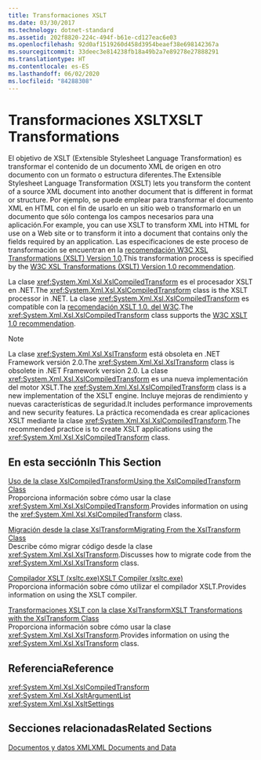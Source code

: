 ```yaml
---
title: Transformaciones XSLT
ms.date: 03/30/2017
ms.technology: dotnet-standard
ms.assetid: 202f8820-224c-494f-b61e-cd127eac6e03
ms.openlocfilehash: 92d0af1519260d458d3954beaef38e698142367a
ms.sourcegitcommit: 33deec3e814238fb18a49b2a7e89278e27888291
ms.translationtype: HT
ms.contentlocale: es-ES
ms.lasthandoff: 06/02/2020
ms.locfileid: "84288308"
---
```

# <a name="xslt-transformations"></a><span data-ttu-id="31f8b-102">Transformaciones XSLT</span><span class="sxs-lookup"><span data-stu-id="31f8b-102">XSLT Transformations</span></span>
<span data-ttu-id="31f8b-103">El objetivo de XSLT (Extensible Stylesheet Language Transformation) es transformar el contenido de un documento XML de origen en otro documento con un formato o estructura diferentes.</span><span class="sxs-lookup"><span data-stu-id="31f8b-103">The Extensible Stylesheet Language Transformation (XSLT) lets you transform the content of a source XML document into another document that is different in format or structure.</span></span> <span data-ttu-id="31f8b-104">Por ejemplo, se puede emplear para transformar el documento XML en HTML con el fin de usarlo en un sitio web o transformarlo en un documento que sólo contenga los campos necesarios para una aplicación.</span><span class="sxs-lookup"><span data-stu-id="31f8b-104">For example, you can use XSLT to transform XML into HTML for use on a Web site or to transform it into a document that contains only the fields required by an application.</span></span> <span data-ttu-id="31f8b-105">Las especificaciones de este proceso de transformación se encuentran en la [recomendación W3C XSL Transformations (XSLT) Version 1.0](https://www.w3.org/TR/xslt-10/).</span><span class="sxs-lookup"><span data-stu-id="31f8b-105">This transformation process is specified by the [W3C XSL Transformations (XSLT) Version 1.0 recommendation](https://www.w3.org/TR/xslt-10/).</span></span>  
  
 <span data-ttu-id="31f8b-106">La clase <xref:System.Xml.Xsl.XslCompiledTransform> es el procesador XSLT en .NET.</span><span class="sxs-lookup"><span data-stu-id="31f8b-106">The <xref:System.Xml.Xsl.XslCompiledTransform> class is the XSLT processor in .NET.</span></span> <span data-ttu-id="31f8b-107">La clase <xref:System.Xml.Xsl.XslCompiledTransform> es compatible con la [recomendación XSLT 1.0. del W3C](https://www.w3.org/TR/xslt-10/).</span><span class="sxs-lookup"><span data-stu-id="31f8b-107">The <xref:System.Xml.Xsl.XslCompiledTransform> class supports the [W3C XSLT 1.0 recommendation](https://www.w3.org/TR/xslt-10/).</span></span>  
  
> [!NOTE]
> <span data-ttu-id="31f8b-108">La clase <xref:System.Xml.Xsl.XslTransform> está obsoleta en .NET Framework versión 2.0.</span><span class="sxs-lookup"><span data-stu-id="31f8b-108">The <xref:System.Xml.Xsl.XslTransform> class is obsolete in .NET Framework version 2.0.</span></span> <span data-ttu-id="31f8b-109">La clase <xref:System.Xml.Xsl.XslCompiledTransform> es una nueva implementación del motor XSLT.</span><span class="sxs-lookup"><span data-stu-id="31f8b-109">The <xref:System.Xml.Xsl.XslCompiledTransform> class is a new implementation of the XSLT engine.</span></span> <span data-ttu-id="31f8b-110">Incluye mejoras de rendimiento y nuevas características de seguridad.</span><span class="sxs-lookup"><span data-stu-id="31f8b-110">It includes performance improvements and new security features.</span></span> <span data-ttu-id="31f8b-111">La práctica recomendada es crear aplicaciones XSLT mediante la clase <xref:System.Xml.Xsl.XslCompiledTransform>.</span><span class="sxs-lookup"><span data-stu-id="31f8b-111">The recommended practice is to create XSLT applications using the <xref:System.Xml.Xsl.XslCompiledTransform> class.</span></span>  
  
## <a name="in-this-section"></a><span data-ttu-id="31f8b-112">En esta sección</span><span class="sxs-lookup"><span data-stu-id="31f8b-112">In This Section</span></span>  
 [<span data-ttu-id="31f8b-113">Uso de la clase XslCompiledTransform</span><span class="sxs-lookup"><span data-stu-id="31f8b-113">Using the XslCompiledTransform Class</span></span>](using-the-xslcompiledtransform-class.md)  
 <span data-ttu-id="31f8b-114">Proporciona información sobre cómo usar la clase <xref:System.Xml.Xsl.XslCompiledTransform>.</span><span class="sxs-lookup"><span data-stu-id="31f8b-114">Provides information on using the <xref:System.Xml.Xsl.XslCompiledTransform> class.</span></span>  
  
 [<span data-ttu-id="31f8b-115">Migración desde la clase XslTransform</span><span class="sxs-lookup"><span data-stu-id="31f8b-115">Migrating From the XslTransform Class</span></span>](migrating-from-the-xsltransform-class.md)  
 <span data-ttu-id="31f8b-116">Describe cómo migrar código desde la clase <xref:System.Xml.Xsl.XslTransform>.</span><span class="sxs-lookup"><span data-stu-id="31f8b-116">Discusses how to migrate code from the <xref:System.Xml.Xsl.XslTransform> class.</span></span>  
  
 [<span data-ttu-id="31f8b-117">Compilador XSLT (xsltc.exe)</span><span class="sxs-lookup"><span data-stu-id="31f8b-117">XSLT Compiler (xsltc.exe)</span></span>](xslt-compiler-xsltc-exe.md)  
 <span data-ttu-id="31f8b-118">Proporciona información sobre cómo utilizar el compilador XSLT.</span><span class="sxs-lookup"><span data-stu-id="31f8b-118">Provides information on using the XSLT compiler.</span></span>  
  
 [<span data-ttu-id="31f8b-119">Transformaciones XSLT con la clase XslTransform</span><span class="sxs-lookup"><span data-stu-id="31f8b-119">XSLT Transformations with the XslTransform Class</span></span>](xslt-transformations-with-the-xsltransform-class.md)  
 <span data-ttu-id="31f8b-120">Proporciona información sobre cómo usar la clase <xref:System.Xml.Xsl.XslTransform>.</span><span class="sxs-lookup"><span data-stu-id="31f8b-120">Provides information on using the <xref:System.Xml.Xsl.XslTransform> class.</span></span>  
  
## <a name="reference"></a><span data-ttu-id="31f8b-121">Referencia</span><span class="sxs-lookup"><span data-stu-id="31f8b-121">Reference</span></span>  
 <xref:System.Xml.Xsl.XslCompiledTransform>  
 <xref:System.Xml.Xsl.XsltArgumentList>  
 <xref:System.Xml.Xsl.XsltSettings>  
  
## <a name="related-sections"></a><span data-ttu-id="31f8b-122">Secciones relacionadas</span><span class="sxs-lookup"><span data-stu-id="31f8b-122">Related Sections</span></span>  
 [<span data-ttu-id="31f8b-123">Documentos y datos XML</span><span class="sxs-lookup"><span data-stu-id="31f8b-123">XML Documents and Data</span></span>](index.md)
